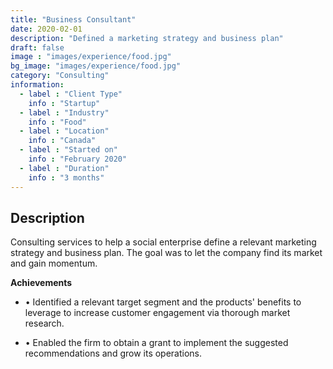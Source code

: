 ```yaml
---
title: "Business Consultant"
date: 2020-02-01
description: "Defined a marketing strategy and business plan"
draft: false
image : "images/experience/food.jpg"
bg_image: "images/experience/food.jpg"
category: "Consulting"
information:
  - label : "Client Type"
    info : "Startup"
  - label : "Industry"
    info : "Food"  
  - label : "Location"
    info : "Canada"
  - label : "Started on"
    info : "February 2020"
  - label : "Duration"
    info : "3 months"
---
```

## Description
Consulting services to help a social enterprise define a relevant marketing strategy and business plan. The goal was to let the company find its market and gain momentum.

**Achievements**
- • Identified a relevant target segment and the products' benefits to leverage to increase customer engagement via thorough market research.

- • Enabled the firm to obtain a grant to implement the suggested recommendations and grow its operations.
